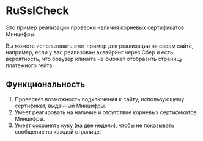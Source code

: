 # RuSslCheck

Это пример реализации проверки наличия корневых сертификатов Минцифры.

Вы можете использовать этот пример для реализации на своем сайте, например, если у вас реализован аквайринг через Сбер и есть вероятность, что браузер клиента не сможет отобразить страницу платежного гейта.

## Функциональность
1. Проверяет возможность подключения к сайту, использующему сертификат, выданный Минцифры.
2. Умеет реагировать на наличие и отсутствие корневых сертификатов Минцифры.
3. Умеет сохранять куку (на две недели), чтобы не показывать сообщение на каждой странице.
